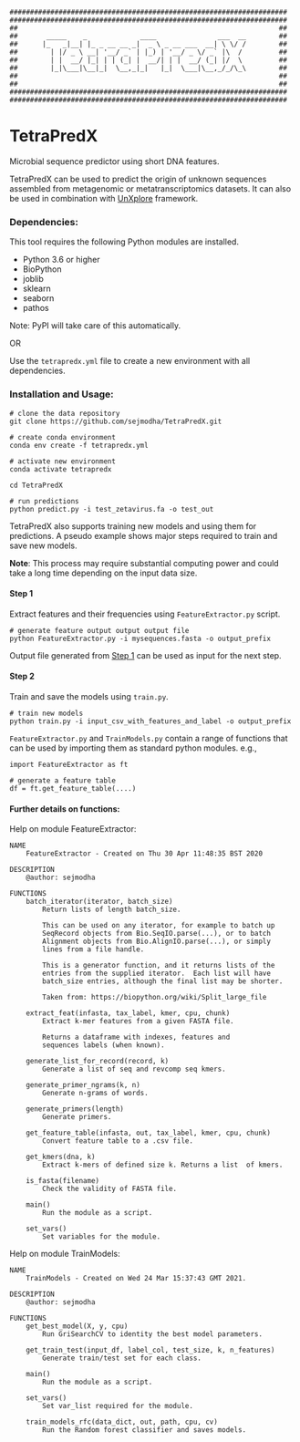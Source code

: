     ####################################################################
    ####################################################################
    ##                                                                ##
    ##       _____    _             ____               ___  __        ##
    ##      |_   _|__| |_ _ __ __ _|  _ \ _ __ ___  __| \ \/ /        ##
    ##        | |/ _ \ __| '__/ _` | |_) | '__/ _ \/ _` |\  /         ##
    ##        | |  __/ |_| | | (_| |  __/| | |  __/ (_| |/  \         ##
    ##        |_|\___|\__|_|  \__,_|_|   |_|  \___|\__,_/_/\_\        ##
    ##                                                                ##
    ##                                                                ##
    ####################################################################
    ####################################################################

# TetraPredX

Microbial sequence predictor using short DNA features.

TetraPredX can be used to predict the origin of unknown sequences assembled from metagenomic or metatranscriptomics datasets. It can also be used in combination with [UnXplore](https://github.com/sejmodha/UnXplore "UnXplore") framework.

### Dependencies:

This tool requires the following Python modules are installed.

- Python 3.6 or higher
- BioPython
- joblib
- sklearn
- seaborn
- pathos

Note: PyPI will take care of this automatically.

OR

Use the `tetrapredx.yml` file to create a new environment with all dependencies.

### Installation and Usage:

```
# clone the data repository
git clone https://github.com/sejmodha/TetraPredX.git

# create conda environment
conda env create -f tetrapredx.yml

# activate new environment
conda activate tetrapredx

cd TetraPredX

# run predictions
python predict.py -i test_zetavirus.fa -o test_out

```

TetraPredX also supports training new models and using them for predictions.
A pseudo example shows major steps required to train and save new models.

**Note**: This process may require substantial computing power and could take a long time depending on the input data size.

#### Step 1
Extract features and their frequencies using `FeatureExtractor.py` script.

```
# generate feature output output output file
python FeatureExtractor.py -i mysequences.fasta -o output_prefix
```
Output file generated from [Step 1](#Step-1) can be used as input for the next step.

#### Step 2
Train and save the models using `train.py`.

```
# train new models
python train.py -i input_csv_with_features_and_label -o output_prefix
```
`FeatureExtractor.py` and `TrainModels.py` contain a range of functions that can be used by importing them as standard python modules.
e.g.,

```
import FeatureExtractor as ft

# generate a feature table
df = ft.get_feature_table(....)
```

#### Further details on functions:

Help on module FeatureExtractor:

```
NAME
    FeatureExtractor - Created on Thu 30 Apr 11:48:35 BST 2020

DESCRIPTION
    @author: sejmodha

FUNCTIONS
    batch_iterator(iterator, batch_size)
        Return lists of length batch_size.

        This can be used on any iterator, for example to batch up
        SeqRecord objects from Bio.SeqIO.parse(...), or to batch
        Alignment objects from Bio.AlignIO.parse(...), or simply
        lines from a file handle.

        This is a generator function, and it returns lists of the
        entries from the supplied iterator.  Each list will have
        batch_size entries, although the final list may be shorter.

        Taken from: https://biopython.org/wiki/Split_large_file

    extract_feat(infasta, tax_label, kmer, cpu, chunk)
        Extract k-mer features from a given FASTA file.

        Returns a dataframe with indexes, features and
        sequences labels (when known).

    generate_list_for_record(record, k)
        Generate a list of seq and revcomp seq kmers.

    generate_primer_ngrams(k, n)
        Generate n-grams of words.

    generate_primers(length)
        Generate primers.

    get_feature_table(infasta, out, tax_label, kmer, cpu, chunk)
        Convert feature table to a .csv file.

    get_kmers(dna, k)
        Extract k-mers of defined size k. Returns a list  of kmers.

    is_fasta(filename)
        Check the validity of FASTA file.

    main()
        Run the module as a script.

    set_vars()
        Set variables for the module.
```

Help on module TrainModels:

```
NAME
    TrainModels - Created on Wed 24 Mar 15:37:43 GMT 2021.

DESCRIPTION
    @author: sejmodha

FUNCTIONS
    get_best_model(X, y, cpu)
        Run GriSearchCV to identity the best model parameters.

    get_train_test(input_df, label_col, test_size, k, n_features)
        Generate train/test set for each class.

    main()
        Run the module as a script.

    set_vars()
        Set var_list required for the module.

    train_models_rfc(data_dict, out, path, cpu, cv)
        Run the Random forest classifier and saves models.

```
